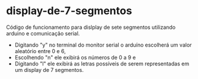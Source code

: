 # display-de-7-segmentos
Código de funcionamento para dislplay de sete segmentos utilizando arduino e comunicação serial. 

- Digitando "y" no terminal do monitor serial o arduíno escolherá um valor aleatório entre 0 e 6, 
- Escolhendo "n" ele exibirá os números de 0 a 9 e 
- Digitando "l" ele exibirá as letras possíveis de serem representadas em um display de 7 segmentos. 
